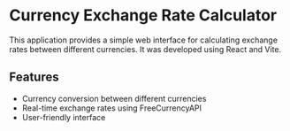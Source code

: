 # Currency Exchange Rate Calculator

This application provides a simple web interface for calculating exchange rates between different currencies. It was developed using React and Vite.

## Features

- Currency conversion between different currencies
- Real-time exchange rates using FreeCurrencyAPI
- User-friendly interface

